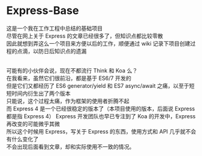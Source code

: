 # Express-Base
这是一个我在工作工程中总结的基础项目<br>
尽管在网上关于 Express 的文章已经很多了，但知识点都比较零散<br>
因此就想到弄这么一个项目来方便以后的工作，顺便通过 wiki 记录下项目创建过程的点滴，以防日后知识点的遗漏<br><br>

可能有的小伙伴会说，现在不都流行 Think 和 Koa 么？<br>
在我看来，虽然它们很前沿，都是基于 ES6/7 开发的<br>
但是它们又都经历了 ES6 generator/yield 和 ES7 async/await 之痛，以至于短短时间内衍生出了两个版本<br>
只能说，这个过程太痛，作为框架的使用者折腾不起<br>
而 Express 4 是一个已经很稳定的版本了（本项目使用的版本，后面说 Express 都是指 Express 4）
Express 开发团队也早已专注到了 Koa 的开发中，Express 再改变的可能微乎其微<br>
所以这个时候用 Express，写关于 Express 的东西，使用方式和 API 几乎就不会有什么变化了<br>
不会出现后面看到文章，却和实际使用不一致的情况。<br><br>
